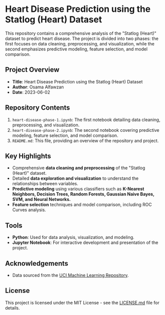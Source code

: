 # Heart Disease Prediction using the Statlog (Heart) Dataset

This repository contains a comprehensive analysis of the "Statlog (Heart)" dataset to predict heart disease. The project is divided into two phases: the first focuses on data cleaning, preprocessing, and visualization, while the second emphasizes predictive modeling, feature selection, and model comparison.

## Project Overview

- **Title**: Heart Disease Prediction using the Statlog (Heart) Dataset
- **Author**: Osama Alfawzan
- **Date**: 2023-06-02

## Repository Contents

1. `heart-disease-phase-1.ipynb`: The first notebook detailing data cleaning, preprocessing, and visualization.
2. `heart-disease-phase-2.ipynb`: The second notebook covering predictive modeling, feature selection, and model comparison.
3. `README.md`: This file, providing an overview of the repository and project.

## Key Highlights

- Comprehensive **data cleaning and preprocessing** of the "Statlog (Heart)" dataset.
- Detailed **data exploration and visualization** to understand the relationships between variables.
- **Predictive modeling** using various classifiers such as **K-Nearest Neighbors, Decision Trees, Random Forests, Gaussian Naive Bayes, SVM, and Neural Networks.**
- **Feature selection** techniques and model comparison, including ROC Curves analysis.

## Tools

- **Python**: Used for data analysis, visualization, and modeling.
- **Jupyter Notebook**: For interactive development and presentation of the project.

## Acknowledgements

- Data sourced from the [UCI Machine Learning Repository](https://archive.ics.uci.edu/ml/datasets/Statlog+%28Heart%29).

## License

This project is licensed under the MIT License - see the [LICENSE.md](LICENSE.md) file for details.
